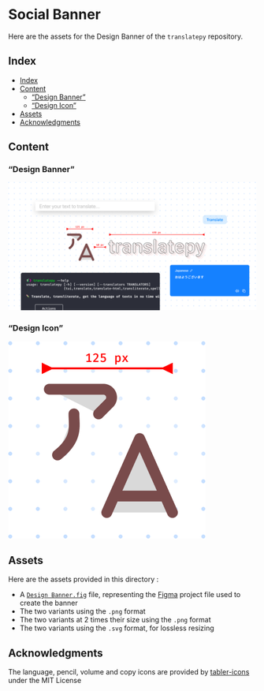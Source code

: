 # Social Banner

Here are the assets for the Design Banner of the `translatepy` repository.

## Index

- [Index](#index)
- [Content](#content)
  - [“Design Banner”](#design-banner)
  - [“Design Icon”](#design-icon)
- [Assets](#assets)
- [Acknowledgments](#acknowledgments)

## Content

### “Design Banner”

![Design Banner](Design%20Banner@2x.png)

### “Design Icon”

![Design Icon](Design%20Icon@2x.png)

## Assets

Here are the assets provided in this directory :

- A [`Design Banner.fig`](./Design%20Banner.fig) file, representing the [Figma](https://figma.com) project file used to create the banner
- The two variants using the `.png` format
- The two variants at 2 times their size using the `.png` format
- The two variants using the `.svg` format, for lossless resizing

## Acknowledgments

The language, pencil, volume and copy icons are provided by [tabler-icons](https://github.com/tabler/tabler-icons) under the MIT License
